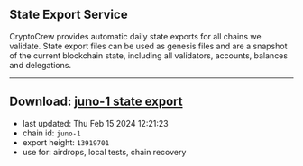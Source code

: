 ## State Export Service
CryptoCrew provides automatic daily state exports for all chains we validate. State export files can be used as genesis files and are a snapshot of the current blockchain state, including all validators, accounts, balances and delegations.

---
**Download: [juno-1 state export](https://dl-eu2.ccvalidators.com/SERVICE/juno/juno-1_export_13919701.json)**
---

- last updated: Thu Feb 15 2024 12:21:23
- chain id: `juno-1`
- export height: `13919701`
- use for: airdrops, local tests, chain recovery

